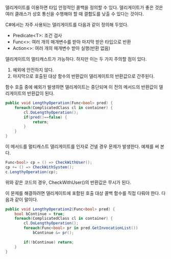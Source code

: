 델리게이트를 이용하면 타입 안정적인 콜백을 정의할 수 있다. 델리게이트가 좋은 것은 여러 클래스가 상호 통신을 수행해야 할 때 결합도를 낮출 수 있다는 것이다.

C#에서는 자주 사용되는 델리게이트를 다음과 같이 정의해 두었다.

* Predicate\<T>: 조건 검사
* Func\<>: 여러 개의 매개변수를 받아 마지막 받은 타입으로 반환
* Action\<>: 여러 개의 매개변수 받아 실행(반환 없음)

델리게이트의 멀티캐스트가 가능하다. 하지만 이는 두 가지 주의할 점이 있다.

1. 예외에 안전하지 않다.
1. 마지막으로 호출된 대상 함수의 반환값이 델리게이트의 반환값으로 간주된다.

함수 호출 중에 예외가 발생하면 델리게이트는 중단되며 이 전의 메서드의 반환값이 델리게이트의 반환값이 된다.

~~~c#
public void LengthyOperation(Func<bool> pred) {
    foreach(ComplicatedClass cl in container) {
        cl.DoLengthyOperation();
        if(pred()==false) {
            return;
        }
    }
}
~~~

이 메서드를 멀티캐스트 델리게이트를 인자로 건넬 경우 문제가 발생한다. 예제를 써 본다.

~~~c#
Func<bool> cp = () => CheckWithUser();
cp += () => CheckWithSystem();
c.LengthyOperation(cp);
~~~

위와 같은 코드의 경우, CheckWithUser()의 반환값은 무시가 된다.

이 문제를 해결하려면 델리게이트에 포함된 호출 대상 콜백 함수를 직접 다뤄야 한다. 다음과 같이 말이다.
~~~c#
public void LengthyOperation2(Func<bool> pred) {
    bool bContinue = true;
    foreach(ComplicatedClass cl in container) {
        cl.DoLengthyOperation();
        foreach(Func<bool> pr in pred.GetInvocationList())
            bContinue &= pr();
        
        if(!bContinue) return;
    }
}
~~~